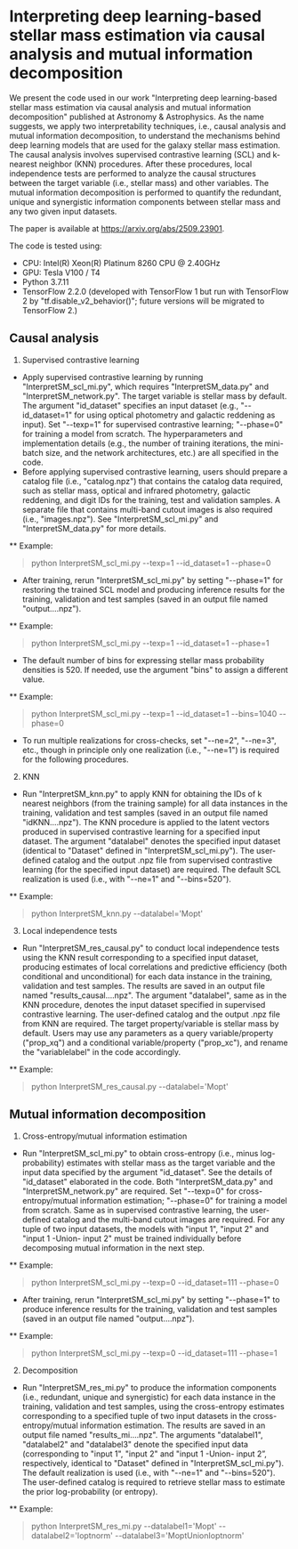 # Interpreting deep learning-based stellar mass estimation via causal analysis and mutual information decomposition

We present the code used in our work "Interpreting deep learning-based stellar mass estimation via causal analysis and mutual information decomposition" published at Astronomy & Astrophysics. As the name suggests, we apply two interpretability techniques, i.e., causal analysis and mutual information decomposition, to understand the mechanisms behind deep learning models that are used for the galaxy stellar mass estimation. The causal analysis involves supervised contrastive learning (SCL) and k-nearest neighbor (KNN) procedures. After these procedures, local independence tests are performed to analyze the causal structures between the target variable (i.e., stellar mass) and other variables. The mutual information decomposition is performed to quantify the redundant, unique and synergistic information components between stellar mass and any two given input datasets.

The paper is available at https://arxiv.org/abs/2509.23901.

The code is tested using:
* CPU: Intel(R) Xeon(R) Platinum 8260 CPU @ 2.40GHz
* GPU: Tesla V100 / T4
* Python 3.7.11
* TensorFlow 2.2.0 (developed with TensorFlow 1 but run with TensorFlow 2 by "tf.disable_v2_behavior()"; future versions will be migrated to TensorFlow 2.)


## Causal analysis

1. Supervised contrastive learning

* Apply supervised contrastive learning by running "InterpretSM_scl_mi.py", which requires "InterpretSM_data.py" and "InterpretSM_network.py". The target variable is stellar mass by default. The argument "id_dataset" specifies an input dataset (e.g., "--id_dataset=1" for using optical photometry and galactic reddening as input). Set "--texp=1" for supervised contrastive learning; "--phase=0" for training a model from scratch. The hyperparameters and implementation details (e.g., the number of training iterations, the mini-batch size, and the network architectures, etc.) are all specified in the code.
* Before applying supervised contrastive learning, users should prepare a catalog file (i.e., "catalog.npz") that contains the catalog data required, such as stellar mass, optical and infrared photometry, galactic reddening, and digit IDs for the training, test and validation samples. A separate file that contains multi-band cutout images is also required (i.e., "images.npz"). See "InterpretSM_scl_mi.py" and "InterpretSM_data.py" for more details.

** Example:
> python InterpretSM_scl_mi.py --texp=1 --id_dataset=1 --phase=0

* After training, rerun "InterpretSM_scl_mi.py" by setting "--phase=1" for restoring the trained SCL model and producing inference results for the training, validation and test samples (saved in an output file named "output….npz").

** Example:
> python InterpretSM_scl_mi.py --texp=1 --id_dataset=1 --phase=1

* The default number of bins for expressing stellar mass probability densities is 520. If needed, use the argument "bins" to assign a different value.

** Example:
> python InterpretSM_scl_mi.py --texp=1 --id_dataset=1 --bins=1040 --phase=0

* To run multiple realizations for cross-checks, set "--ne=2", "--ne=3", etc., though in principle only one realization (i.e., "--ne=1") is required for the following procedures.

2. KNN

* Run "InterpretSM_knn.py" to apply KNN for obtaining the IDs of k nearest neighbors (from the training sample) for all data instances in the training, validation and test samples (saved in an output file named "idKNN....npz"). The KNN procedure is applied to the latent vectors produced in supervised contrastive learning for a specified input dataset. The argument "datalabel" denotes the specified input dataset (identical to "Dataset" defined in "InterpretSM_scl_mi.py"). The user-defined catalog and the output .npz file from supervised contrastive learning (for the specified input dataset) are required. The default SCL realization is used (i.e., with "--ne=1" and "--bins=520").

** Example:
> python InterpretSM_knn.py --datalabel='Mopt'

3. Local independence tests

* Run "InterpretSM_res_causal.py" to conduct local independence tests using the KNN result corresponding to a specified input dataset, producing estimates of local correlations and predictive efficiency (both conditional and unconditional) for each data instance in the training, validation and test samples. The results are saved in an output file named "results_causal….npz". The argument "datalabel", same as in the KNN procedure, denotes the input dataset specified in supervised contrastive learning. The user-defined catalog and the output .npz file from KNN are required. The target property/variable is stellar mass by default. Users may use any parameters as a query variable/property ("prop_xq") and a conditional variable/property ("prop_xc"), and rename the "variablelabel" in the code accordingly.

** Example:
> python InterpretSM_res_causal.py --datalabel='Mopt'


## Mutual information decomposition

1. Cross-entropy/mutual information estimation

* Run "InterpretSM_scl_mi.py" to obtain cross-entropy (i.e., minus log-probability) estimates with stellar mass as the target variable and the input data specified by the argument "id_dataset". See the details of "id_dataset" elaborated in the code. Both "InterpretSM_data.py" and "InterpretSM_network.py" are required. Set "--texp=0" for cross-entropy/mutual information estimation; "--phase=0" for training a model from scratch. Same as in supervised contrastive learning, the user-defined catalog and the multi-band cutout images are required. For any tuple of two input datasets, the models with "input 1", "input 2" and "input 1 -Union- input 2" must be trained individually before decomposing mutual information in the next step.

** Example:
> python InterpretSM_scl_mi.py --texp=0 --id_dataset=111 --phase=0

* After training, rerun "InterpretSM_scl_mi.py" by setting "--phase=1" to produce inference results for the training, validation and test samples (saved in an output file named "output….npz").

** Example:
> python InterpretSM_scl_mi.py --texp=0 --id_dataset=111 --phase=1

2. Decomposition

* Run "InterpretSM_res_mi.py" to produce the information components (i.e., redundant, unique and synergistic) for each data instance in the training, validation and test samples, using the cross-entropy estimates corresponding to a specified tuple of two input datasets in the cross-entropy/mutual information estimation. The results are saved in an output file named "results_mi….npz". The arguments "datalabel1", "datalabel2" and "datalabel3" denote the specified input data (corresponding to "input 1", "input 2" and "input 1 -Union- input 2”, respectively, identical to "Dataset" defined in "InterpretSM_scl_mi.py"). The default realization is used (i.e., with "--ne=1" and "--bins=520"). The user-defined catalog is required to retrieve stellar mass to estimate the prior log-probability (or entropy).

** Example:
> python InterpretSM_res_mi.py --datalabel1='Mopt' --datalabel2='Ioptnorm' --datalabel3='MoptUnionIoptnorm'
